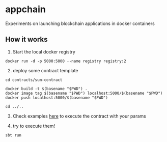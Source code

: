 # appchain

Experiments on launching blockchain applications in docker containers

## How it works

1. Start the local docker registry
```
docker run -d -p 5000:5000 --name registry registry:2
```

2. deploy some contract template

```
cd contracts/sum-contract

docker build -t $(basename "$PWD") .
docker image tag $(basename "$PWD") localhost:5000/$(basename "$PWD")
docker push localhost:5000/$(basename "$PWD")

cd ../..
```

3. Check examples [here](https://github.com/Tolsi/appchain/blob/master/src/test/scala/ru/tolsi/appchain/) to execute the contract with your params

4. try to execute them!
```
sbt run
```
